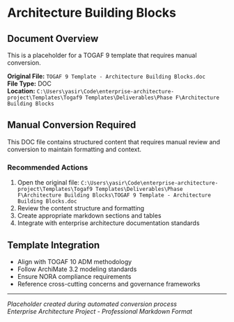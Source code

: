 # Architecture Building Blocks

## Document Overview
This is a placeholder for a TOGAF 9 template that requires manual conversion.

**Original File:** `TOGAF 9 Template - Architecture Building Blocks.doc`  
**File Type:** DOC  
**Location:** `C:\Users\yasir\Code\enterprise-architecture-project\Templates\Togaf9 Templates\Deliverables\Phase F\Architecture Building Blocks`

## Manual Conversion Required
This DOC file contains structured content that requires manual review and conversion to maintain formatting and context.

### Recommended Actions
1. Open the original file: `C:\Users\yasir\Code\enterprise-architecture-project\Templates\Togaf9 Templates\Deliverables\Phase F\Architecture Building Blocks\TOGAF 9 Template - Architecture Building Blocks.doc`
2. Review the content structure and formatting
3. Create appropriate markdown sections and tables
4. Integrate with enterprise architecture documentation standards

## Template Integration
- Align with TOGAF 10 ADM methodology
- Follow ArchiMate 3.2 modeling standards  
- Ensure NORA compliance requirements
- Reference cross-cutting concerns and governance frameworks

---
*Placeholder created during automated conversion process*  
*Enterprise Architecture Project - Professional Markdown Format*
